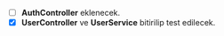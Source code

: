 - [ ] **AuthController** eklenecek.
- [X] **UserController** ve **UserService** bitirilip test edilecek.